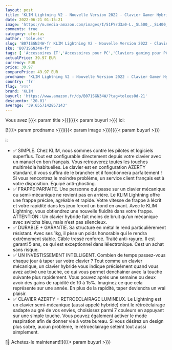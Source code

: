 ```yaml
---
layout: post
title: 'KLIM Lightning V2 - Nouvelle Version 2022 - Clavier Gamer Hybride Semi-Mécanique AZERTY + Choix de 7 Couleurs + Garantie 5 Ans - Structure en Métal - Clavier Gaming Jeux Vidéos PC PS4 PS5 Xbox One'
date: 2022-06-21 01:15:21
image: 'https://m.media-amazon.com/images/I/51FYrd3a0-L._SL500_._SL400_.jpg'
comments: true
category: ofertas
author: 'tole.es'
slug: 'B071SGN34W-fr KLIM Lightning V2 - Nouvelle Version 2022 - Clavier Gamer...'
sku: 'B071SGN34W-fr'
tags: [ 'Accessoires IT','Accessoires pour PC','Claviers gaming pour PC','Claviers, souris et tablettes','Contrôleurs de jeu pour PC','Informatique','Jeux vidéo','PC: Jeux et accessoires','klim','🇫🇷', ]
actualPrice: 39.97 EUR
currency: EUR
price: 39.97
comparePrice: 49.97 EUR
prodname: 'KLIM Lightning V2 - Nouvelle Version 2022 - Clavier Gamer Hybride Semi-Mécanique AZERTY + Choix de 7 Couleurs + Garantie 5 Ans - Structure en Métal - Clavier Gaming Jeux Vidéos PC PS4 PS5 Xbox One'
country: 'fr'
flag: '🇫🇷'
brand: 'KLIM'
buyurl: 'https://www.amazon.fr/dp/B071SGN34W/?tag=tolees0d-21'
descuento: '20.01'
average: '39.6557142857143'
---
```


Vous avez [{{< param title >}}]({{< param buyurl >}}) ici:

[![{{< param prodname >}}]({{< param image >}})]({{< param buyurl >}})

ℹ️:

- ✅ SIMPLE. Chez KLIM, nous sommes contre les pilotes et logiciels superflus. Tout est configurable directement depuis votre clavier avec un manuel en bon français. Vous retrouverez toutes les touches multimédia habituelles. Le clavier est en configuration AZERTY standard, il vous suffira de le brancher et il fonctionnera parfaitement ! Si vous rencontrez le moindre problème, un service client français est à votre disposition. Équipé anti-ghosting.
- ✅ FRAPPE PARFAITE. Une personne qui passe sur un clavier mécanique ou semi-mécanique ne revient pas en arrière. Le KLIM Lightning offre une frappe précise, agréable et rapide. Votre vitesse de frappe à lécrit et votre rapidité dans les jeux feront un bond en avant. Avec le KLIM Lightning, vous obtiendrez une nouvelle fluidité dans votre frappe. ATTENTION : Un clavier hybride fait moins de bruit qu’un mécanique avec switchs bleu, mais n’est pas silencieux.
- ✅ DURABLE + GARANTIE. Sa structure en métal le rend particulièrement résistant. Avec ses 1kg, il pèse un poids honorable qui le rendra extrêmement stable. Câble tressé renforcé. Traité anti-rayure. Il est garanti 5 ans, ce qui est exceptionnel dans lélectronique. Cest un achat sans risque.
- ✅ UN INVESTISSEMENT INTELLIGENT. Combien de temps passez-vous chaque jour à taper sur votre clavier ? Tout comme un clavier mécanique, un clavier hybride vous indique précisément quand vous avez activé une touche, ce qui vous permet denchaîner avec la touche suivante plus rapidement. Vous pouvez après une semaine ou deux avoir des gains de rapidité de 10 à 15%. Imaginez ce que cela représente sur une année. En plus de la rapidité, taper deviendra un vrai plaisir.
- ✅ CLAVIER AZERTY + RETROECLAIRAGE LUMINEUX. Le Lightning est un clavier semi-mécanique (aussi appelé hybride) dont le rétroéclairage sadapte au gré de vos envies, choisissez parmi 7 couleurs en appuyant sur une simple touche. Vous pouvez également activer le mode respiration afin de donner vie à votre bureau. Si vous désirez un design plus sobre, aucun problème, le rétroéclairage séteint tout aussi simplement.

[🛒 Achetez-le maintenant!!]({{< param buyurl >}})
